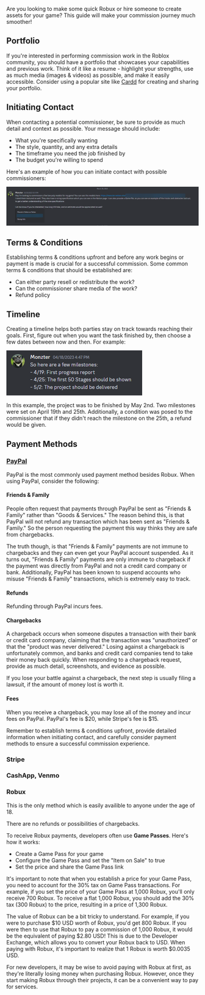 Are you looking to make some quick Robux or hire someone to create assets for your game? This guide will make your commission journey much smoother!

## Portfolio

If you're interested in performing commission work in the Roblox community, you should have a portfolio that showcases your capabilities and previous work. Think of it like a resume - highlight your strengths, use as much media (images & videos) as possible, and make it easily accessible. Consider using a popular site like [Cardd](https://carrd.co/) for creating and sharing your portfolio.

## Initiating Contact

When contacting a potential commissioner, be sure to provide as much detail and context as possible. Your message should include:

* What you're specifically wanting
* The style, quantity, and any extra details
* The timeframe you need the job finished by
* The budget you're willing to spend

Here's an example of how you can initiate contact with possible commissioners:

![Commission conversation example](/img/lessons/Commission-Initiation-Example.png)

## Terms & Conditions

Establishing terms & conditions upfront and before any work begins or payment is made is crucial for a successful commission. Some common terms & conditions that should be established are:

* Can either party resell or redistribute the work?
* Can the commissioner share media of the work?
* Refund policy

## Timeline

Creating a timeline helps both parties stay on track towards reaching their goals. First, figure out when you want the task finished by, then choose a few dates between now and then. For example:

![Timeline example](/img/lessons/Timeline-Example.png)

In this example, the project was to be finished by May 2nd. Two milestones were set on April 19th and 25th. Additionally, a condition was posed to the commissioner that if they didn't reach the milestone on the 25th, a refund would be given.

## Payment Methods

### [PayPal](https://www.paypal.com/)

PayPal is the most commonly used payment method besides Robux. When using PayPal, consider the following:

#### Friends & Family

People often request that payments through PayPal be sent as "Friends & Family" rather than "Goods & Services." The reason behind this, is that PayPal will not refund any transaction which has been sent as "Friends & Family." So the person requesting the payment this way thinks they are safe from chargebacks.

The truth though, is that "Friends & Family" payments are not immune to chargebacks and they can even get your PayPal account suspended. As it turns out, "Friends & Family" payments are only immune to chargeback if the payment was directly from PayPal and not a credit card company or bank. Additionally, PayPal has been known to suspend accounts who misuse "Friends & Family" transactions, which is extremely easy to track.

#### Refunds

Refunding through PayPal incurs fees.

#### Chargebacks

A chargeback occurs when someone disputes a transaction with their bank or credit card company, claiming that the transaction was "unauthorized" or that the "product was never delivered." Losing against a chargeback is unfortunately common, and banks and credit card companies tend to take their money back quickly. When responding to a chargeback request, provide as much detail, screenshots, and evidence as possible.

If you lose your battle against a chargeback, the next step is usually filing a lawsuit, if the amount of money lost is worth it.

#### Fees

When you receive a chargeback, you may lose all of the money and incur fees on PayPal. PayPal's fee is $20, while Stripe's fee is $15.

Remember to establish terms & conditions upfront, provide detailed information when initiating contact, and carefully consider payment methods to ensure a successful commission experience.

### Stripe

### CashApp, Venmo

### Robux

This is the only method which is easily availible to anyone under the age of 18.

There are no refunds or possibilities of chargebacks.

To receive Robux payments, developers often use **Game Passes**. Here's how it works:

- Create a Game Pass for your game
- Configure the Game Pass and set the "Item on Sale" to true
- Set the price and share the Game Pass link

It's important to note that when you establish a price for your Game Pass, you need to account for the 30% tax on Game Pass transactions. For example, if you set the price of your Game Pass at 1,000 Robux, you'll only receive 700 Robux. To receive a flat 1,000 Robux, you should add the 30% tax (300 Robux) to the price, resulting in a price of 1,300 Robux.

The value of Robux can be a bit tricky to understand. For example, if you were to purchase $10 USD worth of Robux, you'd get 800 Robux. If you were then to use that Robux to pay a commission of 1,000 Robux, it would be the equivalent of paying $2.80 USD! This is due to the Developer Exchange, which allows you to convert your Robux back to USD. When paying with Robux, it's important to realize that 1 Robux is worth $0.0035 USD.

For new developers, it may be wise to avoid paying with Robux at first, as they're literally losing money when purchasing Robux. However, once they start making Robux through their projects, it can be a convenient way to pay for services.
